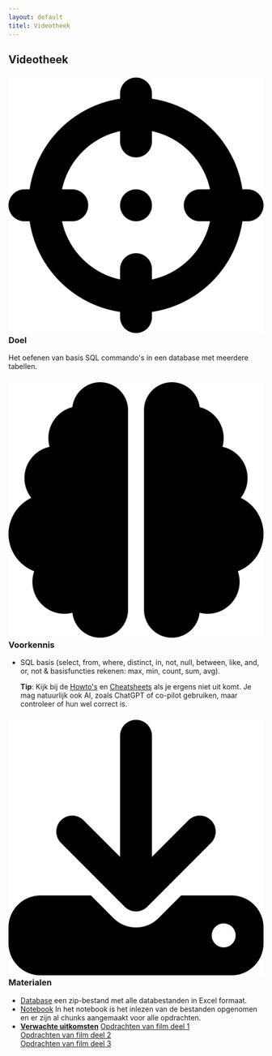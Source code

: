 ```yaml
---
layout: default
titel: Videotheek
---
```


## Videotheek

### <span><img class="inline-h2-icon" src="../assets/svg/crosshairs.svg" /> Doel</span>

Het oefenen van basis SQL commando's in een database met meerdere tabellen.

### <span><img class="inline-h2-icon" src="../assets/svg/brain.svg" /> Voorkennis</span>

- SQL basis (select, from, where, distinct, in, not, null, between, like, and, or, not & basisfuncties rekenen: max, min, count, sum, avg).

  **Tip**: Kijk bij de [Howto's](../howto.md) en [Cheatsheets](../cheeatsheets.md) als je ergens niet uit komt. Je mag natuurlijk ook AI, zoals ChatGPT of co-pilot gebruiken, maar controleer of hun wel correct is.

### <span><img class="inline-h2-icon" src="../assets/svg/download.svg" /> Materialen</span>

- [Database](../dataset/Film.zip) een zip-bestand met alle databestanden in Excel formaat.
- [Notebook](../notebook/videotheek.Rmd) In het notebook is het inlezen van de bestanden opgenomen en er zijn al chunks aangemaakt voor alle opdrachten.
- <ins>**Verwachte uitkomsten**</ins>
  [Opdrachten van film deel 1](../werkboek/Films-1.pdf)\
   [Opdrachten van film deel 2](../werkboek/Films-2.pdf)\
   [Opdrachten van film deel 3](../werkboek/Films-3.pdf)
